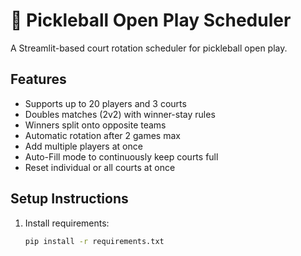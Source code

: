 # 🏓 Pickleball Open Play Scheduler

A Streamlit-based court rotation scheduler for pickleball open play.

## Features
- Supports up to 20 players and 3 courts
- Doubles matches (2v2) with winner-stay rules
- Winners split onto opposite teams
- Automatic rotation after 2 games max
- Add multiple players at once
- Auto-Fill mode to continuously keep courts full
- Reset individual or all courts at once

## Setup Instructions
1. Install requirements:
   ```bash
   pip install -r requirements.txt
